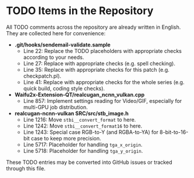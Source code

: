 # TODO Items in the Repository

All TODO comments across the repository are already written in English. They are collected here for convenience:

- **.git/hooks/sendemail-validate.sample**
  - Line 22: Replace the TODO placeholders with appropriate checks according to your needs.
  - Line 27: Replace with appropriate checks (e.g. spell checking).
  - Line 35: Replace with appropriate checks for this patch (e.g. checkpatch.pl).
  - Line 41: Replace with appropriate checks for the whole series (e.g. quick build, coding style checks).
- **Waifu2x-Extension-QT/realcugan_ncnn_vulkan.cpp**
  - Line 857: Implement settings reading for Video/GIF, especially for multi-GPU job distribution.
- **realcugan-ncnn-vulkan SRC/src/stb_image.h**
  - Line 1216: Move `stbi__convert_format` to here.
  - Line 1242: Move `stbi__convert_format16` to here.
  - Line 1243: Special case RGB-to-Y (and RGBA-to-YA) for 8-bit-to-16-bit case to keep more precision.
  - Line 5717: Placeholder for handling `tga_x_origin`.
  - Line 5718: Placeholder for handling `tga_y_origin`.

These TODO entries may be converted into GitHub issues or tracked through this file.
